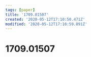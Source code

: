 ```yaml
---
tags: [paper]
title: '1709.01507'
created: '2020-05-12T17:10:50.471Z'
modified: '2020-05-12T17:10:59.891Z'
---
```


# 1709.01507
